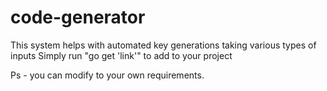 # code-generator
This system helps with automated key generations taking various types of inputs
Simply run "go get 'link'" to add to your project 

Ps - you can modify to your own requirements. 
